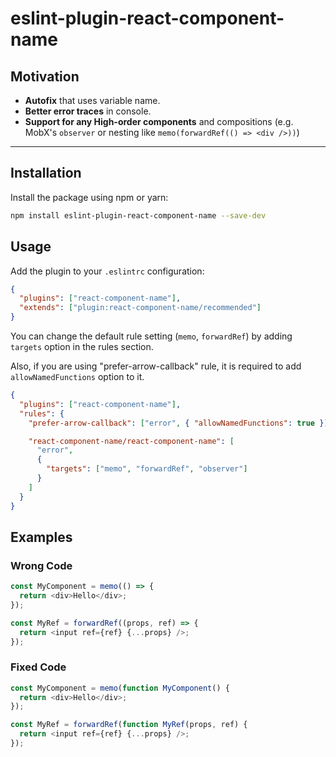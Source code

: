# eslint-plugin-react-component-name

## Motivation

- **Autofix** that uses variable name.
- **Better error traces** in console.
- **Support for any High-order components** and compositions (e.g. MobX's `observer` or nesting like `memo(forwardRef(() => <div />))`)

---

## Installation

Install the package using npm or yarn:

```bash
npm install eslint-plugin-react-component-name --save-dev
```

## Usage

Add the plugin to your `.eslintrc` configuration:

```json
{
  "plugins": ["react-component-name"],
  "extends": ["plugin:react-component-name/recommended"]
}
```

You can change the default rule setting (`memo`, `forwardRef`) by adding `targets` option in the rules section.

Also, if you are using "prefer-arrow-callback" rule, it is required to add `allowNamedFunctions` option to it.

```json
{
  "plugins": ["react-component-name"],
  "rules": {
    "prefer-arrow-callback": ["error", { "allowNamedFunctions": true }],

    "react-component-name/react-component-name": [
      "error",
      {
        "targets": ["memo", "forwardRef", "observer"]
      }
    ]
  }
}
```

## Examples

### Wrong Code

```javascript
const MyComponent = memo(() => {
  return <div>Hello</div>;
});

const MyRef = forwardRef((props, ref) => {
  return <input ref={ref} {...props} />;
});
```

### Fixed Code

```javascript
const MyComponent = memo(function MyComponent() {
  return <div>Hello</div>;
});

const MyRef = forwardRef(function MyRef(props, ref) {
  return <input ref={ref} {...props} />;
});
```
